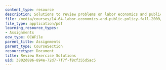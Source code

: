 ```yaml
---
content_type: resource
description: Solutions to review problems on labor economics and public policy.
file: /media/courses/14-64-labor-economics-and-public-policy-fall-2009/3802d886894e72d77f7ff8cf355d5ac5_MIT14_64F09_psrv_sol.pdf
file_type: application/pdf
learning_resource_types:
- Assignments
ocw_type: OCWFile
parent_title: Assignments
parent_type: CourseSection
resourcetype: Document
title: Review Exercise Solutions
uid: 3802d886-894e-72d7-7f7f-f8cf355d5ac5
---
```

